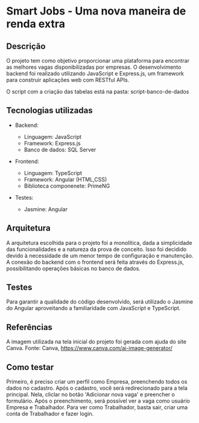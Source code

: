 # Smart Jobs - Uma nova maneira de renda extra

## Descrição
O projeto tem como objetivo proporcionar uma plataforma para encontrar as melhores vagas disponibilizadas por empresas. O desenvolvimento backend foi realizado utilizando JavaScript e Express.js, um framework para construir aplicações web com RESTful APIs.

O script com a criação das tabelas está na pasta: script-banco-de-dados

## Tecnologias utilizadas
- Backend:
  - Linguagem: JavaScript
  - Framework: Express.js
  - Banco de dados: SQL Server
 
- Frontend:
  - Linguagem: TypeScript
  - Framework: Angular (HTML,CSS)
  - Biblioteca componenete: PrimeNG
 
- Testes:
  - Jasmine: Angular

## Arquitetura
A arquitetura escolhida para o projeto foi a monolítica, dada a simplicidade das funcionalidades e a natureza da prova de conceito. Isso foi decidido devido à necessidade de um menor tempo de configuração e manutenção. A conexão do backend com o frontend será feita através do Express.js, possibilitando operações básicas no banco de dados.

## Testes
Para garantir a qualidade do código desenvolvido, será utilizado o Jasmine do Angular aproveitando a familiaridade com JavaScript e TypeScript.

## Referências
A imagem utilizada na tela inicial do projeto foi gerada com ajuda do site Canva. Fonte: Canva, https://www.canva.com/ai-image-generator/

## Como testar
Primeiro, é preciso criar um perfil como Empresa, preenchendo todos os dados no cadastro. Após o cadastro, você será redirecionado para a tela principal. Nela, cliclar no botão 'Adicionar nova vaga' e preencher o formulário. Após o preenchimento, será possível ver a vaga como usuário Empresa e Trabalhador. Para ver como Trabalhador, basta sair, criar uma conta de Trabalhador e fazer login. 
